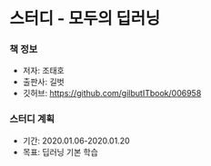 # 스터디 - 모두의 딥러닝

### 책 정보
- 저자: 조태호
- 출판사: 길벗 
- 깃허브: https://github.com/gilbutITbook/006958

### 스터디 계획
- 기간: 2020.01.06-2020.01.20
- 목표: 딥러닝 기본 학습

